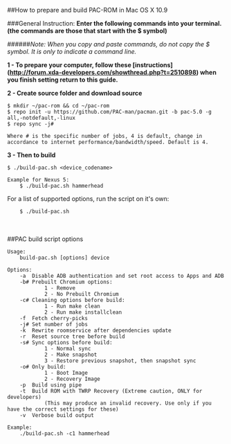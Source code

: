 ##How to prepare and build PAC-ROM in Mac OS X 10.9

###General Instruction:
**Enter the following commands into your terminal. (the commands are those that start with the $ symbol)**

######*Note: When you copy and paste commands, do not copy the $ symbol. It is only to indicate a command line.*


**1 - To prepare your computer, follow these [instructions] (http://forum.xda-developers.com/showthread.php?t=2510898) when you finish setting return to this guide.**

**2 - Create source folder and download source**

```shell
$ mkdir ~/pac-rom && cd ~/pac-rom
$ repo init -u https://github.com/PAC-man/pacman.git -b pac-5.0 -g all,-notdefault,-linux
$ repo sync -j#

Where # is the specific number of jobs, 4 is default, change in accordance to internet performance/bandwidth/speed. Default is 4.
```


**3 - Then to build**

```shell
$ ./build-pac.sh <device_codename>

Example for Nexus 5:
    $ ./build-pac.sh hammerhead
```

For a list of supported options, run the script on it's own:
```shell
    $ ./build-pac.sh
```

<br><br>
##PAC build script options

    Usage:
        build-pac.sh [options] device

    Options:
        -a  Disable ADB authentication and set root access to Apps and ADB
        -b# Prebuilt Chromium options:
                1 - Remove
                2 - No Prebuilt Chromium
        -c# Cleaning options before build:
                1 - Run make clean
                2 - Run make installclean
        -f  Fetch cherry-picks
        -j# Set number of jobs
        -k  Rewrite roomservice after dependencies update
        -r  Reset source tree before build
        -s# Sync options before build:
                1 - Normal sync
                2 - Make snapshot
                3 - Restore previous snapshot, then snapshot sync
        -o# Only build:
                1 - Boot Image
                2 - Recovery Image
        -p  Build using pipe
        -t  Build ROM with TWRP Recovery (Extreme caution, ONLY for developers)
                (This may produce an invalid recovery. Use only if you have the correct settings for these)
        -v  Verbose build output

    Example:
        ./build-pac.sh -c1 hammerhead
